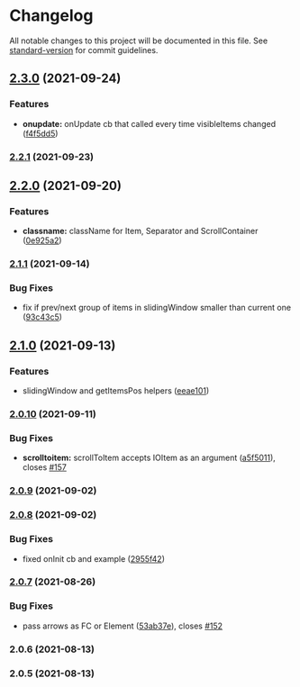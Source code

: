 # Changelog

All notable changes to this project will be documented in this file. See [standard-version](https://github.com/conventional-changelog/standard-version) for commit guidelines.

## [2.3.0](https://github.com/asmyshlyaev177/react-horizontal-scrolling-menu/compare/v2.2.1...v2.3.0) (2021-09-24)


### Features

* **onupdate:** onUpdate cb that called every time visibleItems changed ([f4f5dd5](https://github.com/asmyshlyaev177/react-horizontal-scrolling-menu/commit/f4f5dd571c3e0b397c5d6f95e27804d85779e243))

### [2.2.1](https://github.com/asmyshlyaev177/react-horizontal-scrolling-menu/compare/v2.2.0...v2.2.1) (2021-09-23)

## [2.2.0](https://github.com/asmyshlyaev177/react-horizontal-scrolling-menu/compare/v2.1.1...v2.2.0) (2021-09-20)


### Features

* **classname:** className for Item, Separator and ScrollContainer ([0e925a2](https://github.com/asmyshlyaev177/react-horizontal-scrolling-menu/commit/0e925a234ed44532a4098e361679d969d72b464f))

### [2.1.1](https://github.com/asmyshlyaev177/react-horizontal-scrolling-menu/compare/v2.1.0...v2.1.1) (2021-09-14)


### Bug Fixes

* fix if prev/next group of items in slidingWindow smaller than current one ([93c43c5](https://github.com/asmyshlyaev177/react-horizontal-scrolling-menu/commit/93c43c530ea3a448f391fc2b9a6a6135376a009e))

## [2.1.0](https://github.com/asmyshlyaev177/react-horizontal-scrolling-menu/compare/v2.0.10...v2.1.0) (2021-09-13)


### Features

* slidingWindow and getItemsPos helpers ([eeae101](https://github.com/asmyshlyaev177/react-horizontal-scrolling-menu/commit/eeae101a27aa17d0abd476865c74a8bacc7cdd87))

### [2.0.10](https://github.com/asmyshlyaev177/react-horizontal-scrolling-menu/compare/v2.0.9...v2.0.10) (2021-09-11)


### Bug Fixes

* **scrolltoitem:** scrollToItem accepts IOItem as an argument ([a5f5011](https://github.com/asmyshlyaev177/react-horizontal-scrolling-menu/commit/a5f5011b1db348722896346175fe691e6415fe3e)), closes [#157](https://github.com/asmyshlyaev177/react-horizontal-scrolling-menu/issues/157)

### [2.0.9](https://github.com/asmyshlyaev177/react-horizontal-scrolling-menu/compare/v2.0.8...v2.0.9) (2021-09-02)

### [2.0.8](https://github.com/asmyshlyaev177/react-horizontal-scrolling-menu/compare/v2.0.7...v2.0.8) (2021-09-02)


### Bug Fixes

* fixed onInit cb and example ([2955f42](https://github.com/asmyshlyaev177/react-horizontal-scrolling-menu/commit/2955f42a0862260271e3e7180e11bfd036d5c25d))

### [2.0.7](https://github.com/asmyshlyaev177/react-horizontal-scrolling-menu/compare/v2.0.6...v2.0.7) (2021-08-26)


### Bug Fixes

* pass arrows as FC or Element ([53ab37e](https://github.com/asmyshlyaev177/react-horizontal-scrolling-menu/commit/53ab37e52f4454e74b58eb25f29298a6434ea808)), closes [#152](https://github.com/asmyshlyaev177/react-horizontal-scrolling-menu/issues/152)

### 2.0.6 (2021-08-13)

### 2.0.5 (2021-08-13)
